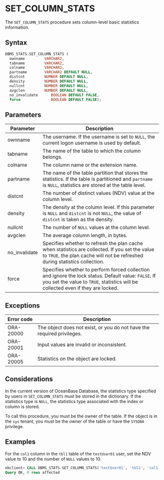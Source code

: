 # SET_COLUMN_STATS

The `SET_COLUMN_STATS` procedure sets column-level basic statistics information.

## Syntax

```sql
DBMS_STATS.SET_COLUMN_STATS (
  ownname         VARCHAR2,
  tabname         VARCHAR2,
  colname         VARCHAR2,
  partname        VARCHAR2 DEFAULT NULL,
  distcnt         NUMBER DEFAULT NULL,
  density         NUMBER DEFAULT NULL,
  nullcnt         NUMBER DEFAULT NULL,
  avgclen         NUMBER DEFAULT NULL,
  no_invalidate      BOOLEAN DEFAULT FALSE,
  force              BOOLEAN DEFAULT FALSE);
```

## Parameters

| Parameter | Description |
|----------|-----------------------------------------------------------------------------|
| ownname | The username. If the username is set to `NULL`, the current logon username is used by default.  |
| tabname | The name of the table to which the column belongs.  |
| colname | The column name or the extension name.  |
| partname | The name of the table partition that stores the statistics. If the table is partitioned and `partname` is `NULL`, statistics are stored at the table level.  |
| distcnt | The number of distinct values (NDV) value at the column level.  |
| density | The density at the column level. If this parameter is `NULL` and `distcnt` is not `NULL`, the value of `distcnt` is taken as the density.  |
| nullcnt | The number of `NULL` values at the column level.  |
| avgclen | The average column length, in bytes.  |
| no_invalidate | Specifies whether to refresh the plan cache when statistics are collected. If you set the value to `TRUE`, the plan cache will not be refreshed during statistics collection.  |
| force | Specifies whether to perform forced collection and ignore the lock status. Default value: `FALSE`.  If you set the value to `TRUE`, statistics will be collected even if they are locked.  |



## Exceptions

| Error code | Description |
|-----------|--------------|
| ORA-20000 | The object does not exist, or you do not have the required privileges.  |
| ORA-20001 | Input values are invalid or inconsistent.  |
| ORA-20005 | Statistics on the object are locked.  |



## Considerations

In the current version of OceanBase Database, the statistics type specified by users in `SET_COLUMN_STATS` must be stored in the dictionary. If the statistics type is `NULL`, the statistics type associated with the index or column is stored.

To call this procedure, you must be the owner of the table. If the object is in the `sys` tenant, you must be the owner of the table or have the `SYSDBA` privilege.

## Examples

For the `col1` column in the `tbl1` table of the `testUser01` user, set the NDV value to 10 and the number of `NULL` values to 10.

```sql
obclient> CALL DBMS_STATS.SET_COLUMN_STATS('testUser01', 'tbl1', 'col1', distcnt=>10, nullcnt=>10);
Query OK, 0 rows affected
```
